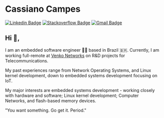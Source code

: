 # Cassiano Campes
[![Linkedin Badge](https://img.shields.io/badge/-cassianocampes-blue?style=flat-square&logo=Linkedin&logoColor=white&link=https://www.linkedin.com/in/cassianocampes/)](https://www.linkedin.com/in/cassianocampes/)
[![Stackoverflow Badge](https://img.shields.io/badge/-Stackoverflow-4CA143?style=flat-square&logo=Stackoverflow&logoColor=white&link=https://stackoverflow.com/users/2031180/campescassiano)](https://stackoverflow.com/users/2031180/campescassiano)
[![Gmail Badge](https://img.shields.io/badge/-cassianocampes@gmail.com-c14438?style=flat-square&logo=Gmail&logoColor=white&link=mailto:cassianocampes@gmail.com)](mailto:cassianocampes@gmail.com)

## Hi 👋, 

I am an embedded software engineer 👨‍💻 based in Brazil 🇧🇷. Currently, I am working full-remote at [Venko Networks](https://www.linkedin.com/company/venkotechnologies/mycompany/verification/) on R&D projects for Telecommunications.

My past experiences range from Network Operating Systems, and Linux kernel development, down to embedded systems development focusing on IoT.

My major interests are embedded systems development - working closely with hardware and software; Linux kernel development; Computer Networks, and flash-based memory devices.

"You want something. Go get it. Period." 
